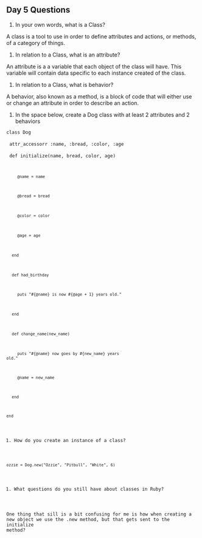 ## Day 5 Questions

1. In your own words, what is a Class?

A class is a tool to use in order to define attributes and actions, or methods, of a category of things.

1. In relation to a Class, what is an attribute?

An attribute is a a variable that each object of the class will have. This variable will contain data specific to each instance created of the class.

1. In relation to a Class, what is behavior?

A behavior, also known as a method, is a block of code that will either use or change an attribute in order to describe an action.

1. In the space below, create a Dog class with at least 2 attributes and 2 behaviors

<code>class Dog</code>

&nbsp;&nbsp;<code>attr_accessorr :name, :bread, :color, :age</code>

&nbsp;&nbsp;<code>def initialize(name, bread, color, age)

&nbsp;&nbsp;&nbsp;&nbsp;<code>@name = name</code>

&nbsp;&nbsp;&nbsp;&nbsp;<code>@bread = bread</code>

&nbsp;&nbsp;&nbsp;&nbsp;<code>@color = color</code>

&nbsp;&nbsp;&nbsp;&nbsp;<code>@age = age</code>

&nbsp;&nbsp;<code>end</code>

&nbsp;&nbsp;<code>def had_birthday</code>

&nbsp;&nbsp;&nbsp;&nbsp;<code>puts "#{@name} is now #{@age + 1} years old."</code>

&nbsp;&nbsp;<code>end</code>

&nbsp;&nbsp;<code>def change_name(new_name)</code>

&nbsp;&nbsp;&nbsp;&nbsp;<code>puts "#{@name} now goes by #{new_name} years old."</code>

&nbsp;&nbsp;&nbsp;&nbsp;<code>@name = new_name</code>

&nbsp;&nbsp;<code>end</code>

<code>end</code>


1. How do you create an instance of a class?

<code>ozzie = Dog.new("Ozzie", "Pitbull", "White", 6)</code>

1. What questions do you still have about classes in Ruby?

One thing that sill is a bit confusing for me is how when creating a new object we use the .new method, but that gets sent to the initialize method?

